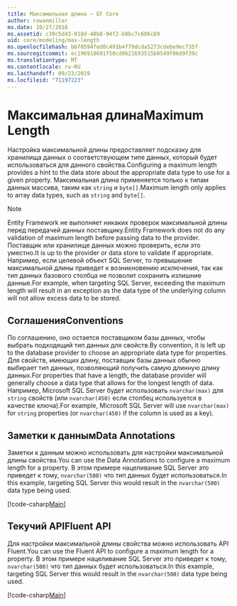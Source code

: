 ```yaml
---
title: Максимальная длина — EF Core
author: rowanmiller
ms.date: 10/27/2016
ms.assetid: c39c5d43-018d-48b8-94f2-b8bc7c686c69
uid: core/modeling/max-length
ms.openlocfilehash: b6f0594fed0c491b4f79dcda5273cdebe9ecf35f
ms.sourcegitcommit: ec196918691f50cd0b21693515b0549f06d9f39c
ms.translationtype: MT
ms.contentlocale: ru-RU
ms.lasthandoff: 09/23/2019
ms.locfileid: "71197223"
---
```

# <a name="maximum-length"></a><span data-ttu-id="af3c5-102">Максимальная длина</span><span class="sxs-lookup"><span data-stu-id="af3c5-102">Maximum Length</span></span>

<span data-ttu-id="af3c5-103">Настройка максимальной длины предоставляет подсказку для хранилища данных о соответствующем типе данных, который будет использоваться для данного свойства.</span><span class="sxs-lookup"><span data-stu-id="af3c5-103">Configuring a maximum length provides a hint to the data store about the appropriate data type to use for a given property.</span></span> <span data-ttu-id="af3c5-104">Максимальная длина применяется только к типам данных массива, таким как `string` и `byte[]`.</span><span class="sxs-lookup"><span data-stu-id="af3c5-104">Maximum length only applies to array data types, such as `string` and `byte[]`.</span></span>

> [!NOTE]  
> <span data-ttu-id="af3c5-105">Entity Framework не выполняет никаких проверок максимальной длины перед передачей данных поставщику.</span><span class="sxs-lookup"><span data-stu-id="af3c5-105">Entity Framework does not do any validation of maximum length before passing data to the provider.</span></span> <span data-ttu-id="af3c5-106">Поставщик или хранилище данных можно проверить, если это уместно.</span><span class="sxs-lookup"><span data-stu-id="af3c5-106">It is up to the provider or data store to validate if appropriate.</span></span> <span data-ttu-id="af3c5-107">Например, если целевой объект SQL Server, то превышение максимальной длины приведет к возникновению исключения, так как тип данных базового столбца не позволит сохранить излишние данные.</span><span class="sxs-lookup"><span data-stu-id="af3c5-107">For example, when targeting SQL Server, exceeding the maximum length will result in an exception as the data type of the underlying column will not allow excess data to be stored.</span></span>

## <a name="conventions"></a><span data-ttu-id="af3c5-108">Соглашения</span><span class="sxs-lookup"><span data-stu-id="af3c5-108">Conventions</span></span>

<span data-ttu-id="af3c5-109">По соглашению, оно остается поставщиком базы данных, чтобы выбрать подходящий тип данных для свойств.</span><span class="sxs-lookup"><span data-stu-id="af3c5-109">By convention, it is left up to the database provider to choose an appropriate data type for properties.</span></span> <span data-ttu-id="af3c5-110">Для свойств, имеющих длину, поставщик базы данных обычно выбирает тип данных, позволяющий получить самую длинную длину данных.</span><span class="sxs-lookup"><span data-stu-id="af3c5-110">For properties that have a length, the database provider will generally choose a data type that allows for the longest length of data.</span></span> <span data-ttu-id="af3c5-111">Например, Microsoft SQL Server будет использовать `nvarchar(max)` для `string` свойств (или `nvarchar(450)` если столбец используется в качестве ключа).</span><span class="sxs-lookup"><span data-stu-id="af3c5-111">For example, Microsoft SQL Server will use `nvarchar(max)` for `string` properties (or `nvarchar(450)` if the column is used as a key).</span></span>

## <a name="data-annotations"></a><span data-ttu-id="af3c5-112">Заметки к данным</span><span class="sxs-lookup"><span data-stu-id="af3c5-112">Data Annotations</span></span>

<span data-ttu-id="af3c5-113">Заметки к данным можно использовать для настройки максимальной длины свойства.</span><span class="sxs-lookup"><span data-stu-id="af3c5-113">You can use the Data Annotations to configure a maximum length for a property.</span></span> <span data-ttu-id="af3c5-114">В этом примере нацеливание SQL Server это приведет к тому, `nvarchar(500)` что тип данных будет использоваться.</span><span class="sxs-lookup"><span data-stu-id="af3c5-114">In this example, targeting SQL Server this would result in the `nvarchar(500)` data type being used.</span></span>

[!code-csharp[Main](../../../samples/core/Modeling/DataAnnotations/MaxLength.cs?highlight=14)]

## <a name="fluent-api"></a><span data-ttu-id="af3c5-115">Текучий API</span><span class="sxs-lookup"><span data-stu-id="af3c5-115">Fluent API</span></span>

<span data-ttu-id="af3c5-116">Для настройки максимальной длины свойства можно использовать API Fluent.</span><span class="sxs-lookup"><span data-stu-id="af3c5-116">You can use the Fluent API to configure a maximum length for a property.</span></span> <span data-ttu-id="af3c5-117">В этом примере нацеливание SQL Server это приведет к тому, `nvarchar(500)` что тип данных будет использоваться.</span><span class="sxs-lookup"><span data-stu-id="af3c5-117">In this example, targeting SQL Server this would result in the `nvarchar(500)` data type being used.</span></span>

[!code-csharp[Main](../../../samples/core/Modeling/FluentAPI/MaxLength.cs?highlight=11-13)]
